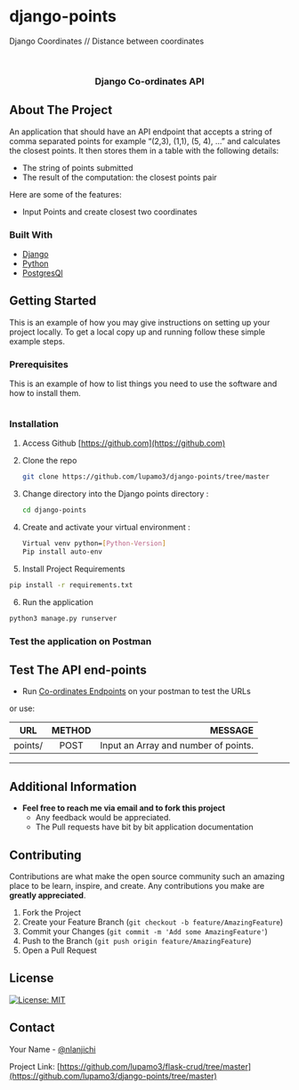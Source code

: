 # django-points
Django Coordinates // Distance between coordinates

<!--
*** Thanks for checking out the Best-README-Template. If you have a suggestion
*** that would make this better, please fork the repo and create a pull request
-->





<!-- PROJECT LOGO -->
<br />
<p align="center">

  <h3 align="center">Django Co-ordinates API</h3>
</p>



<!-- ABOUT THE PROJECT -->
## About The Project

An application that should have an API endpoint that accepts a string of comma separated
points for example “(2,3), (1,1), (5, 4), ...” and calculates the closest points. It then stores them
in a table with the following details:
* The string of points submitted
* The result of the computation: the closest points pair



Here are some of the features:
* Input Points and create closest two coordinates



### Built With

* [Django](https://www.django-rest-framework.org/)
* [Python](https://www.python.org/)
* [PostgresQl](https://www.postgresql.org/)



<!-- GETTING STARTED -->
## Getting Started

This is an example of how you may give instructions on setting up your project locally.
To get a local copy up and running follow these simple example steps.

### Prerequisites

This is an example of how to list things you need to use the software and how to install them.
  ```sh
  
  ```

### Installation

1. Access Github [https://github.com](https://github.com)
2. Clone the repo
   ```sh
   git clone https://github.com/lupamo3/django-points/tree/master
   ```
3. Change directory into the Django points directory :
   ```sh
   cd django-points
   ```
4. Create and activate your virtual environment :

   ```sh
   Virtual venv python=[Python-Version]
   Pip install auto-env
   ```
5. Install Project Requirements
```sh
pip install -r requirements.txt
```
6. Run the application
```sh
python3 manage.py runserver
```

### Test the application on Postman
## Test The API end-points
 - Run [Co-ordinates Endpoints](https://mfs-djangorf.herokuapp.com/) on your postman to test the URLs

or use:

| URL                                 | METHOD                 | MESSAGE                                |
| ------------------------------------|:----------------------:| --------------------------------------:|
|points/                              | POST                   | Input an Array and number of points.   |


---


<!-- USAGE EXAMPLES -->
## Additional Information

- **Feel free to reach me via email and to fork this project**
    - Any feedback would be appreciated.
    - The Pull requests have bit by bit application documentation


<!-- CONTRIBUTING -->
## Contributing

Contributions are what make the open source community such an amazing place to be learn, inspire, and create. Any contributions you make are **greatly appreciated**.

1. Fork the Project
2. Create your Feature Branch (`git checkout -b feature/AmazingFeature`)
3. Commit your Changes (`git commit -m 'Add some AmazingFeature'`)
4. Push to the Branch (`git push origin feature/AmazingFeature`)
5. Open a Pull Request



<!-- LICENSE -->
## License

[![License: MIT](https://img.shields.io/badge/License-MIT-yellow.svg)](https://opensource.org/licenses/MIT)


<!-- CONTACT -->
## Contact

Your Name - [@nlanjichi](https://twitter.com/nlanjichi)

Project Link: [https://github.com/lupamo3/flask-crud/tree/master](https://github.com/lupamo3/django-points/tree/master)


